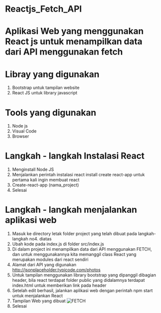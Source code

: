 # Reactjs_Fetch_API

# Aplikasi Web yang menggunakan React js untuk menampilkan data dari API menggunakan fetch

# Libray yang digunakan
1. Bootstrap untuk tampilan website
2. React JS untuk library javascript

# Tools yang digunakan
1. Node js
2. Visual Code
3. Browser

# Langkah - langkah Instalasi React
1. Menginstall Node JS
2. Menjalankan perintah instalasi react install create react-app untuk pertama kali ingin membuat react
3. Create-react-app (nama_project)
4. Selesai

# Langkah - langkah menjalankan aplikasi web
1. Masuk ke directory letak folder project yang telah dibuat pada langkah-langkah no4. diatas
2. Ubah kode pada index.js di folder src/index.js
3. Di dalam project ini menampilkan data dari API menggunakan FETCH, dan untuk menggunakannya kita memanggil class React yang merupakan modules dari react sendiri
4. Alamat dari API yang digunakan http://jsonplaceholder.typicode.com/photos
5. Untuk tampilan menggunakan library bootstrap yang dipanggil dibagian header, bila react terdapat folder public yang didalamnya terdapat index.html untuk memberikan link pada header
6. Setelah edit berhasil, jalankan aplikasi web dengan perintah npm start untuk menjalankan React
7. Tampilan Web yang dibuat
![FETCH](https://user-images.githubusercontent.com/49930719/106534521-dca69780-6526-11eb-9d37-193d3dada2fa.PNG)
8. Selesai

